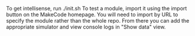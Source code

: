 To get intellisense, run ./init.sh
To test a module, import it using the import button on the MakeCode homepage.
You will need to import by URL to specify the module rather than the whole repo.
From there you can add the appropriate simulator and view console logs in "Show data" view.
